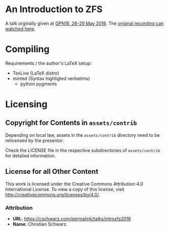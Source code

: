 # An Introduction to ZFS

A talk orginally given at [GPN16, 26-29 May 2016](https://entropia.de/GPN16).
The [original recording can watched here](https://app.media.ccc.de/v/gpn16-7633-an_introduction_to_zfs).

# Compiling

Requirements / the author's LaTeX setup:

* TexLive (LaTeX distro)
* minted (Syntax highligted verbatims)
	* python pygments

# Licensing

## Copyright for Contents in `assets/contrib`

Depending on local law, assets in the `assets/contrib` directory
need to be relicensed by the presentor.

Check the LICENSE file in the respective subdirectories of `assets/contrib`
for detailed information.

## License for all Other Content
This work is licensed under the Creative Commons Attribution 4.0 International License. To view a copy of this license, visit http://creativecommons.org/licenses/by/4.0/.

### Attribution

* **URL**: https://cschwarz.com/permalink/talks/introzfs2016
* **Name**: Christian Schwarz
